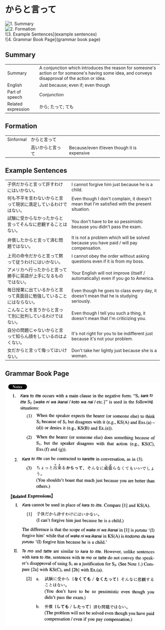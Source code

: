 # からと言って

![1. Summary](summary)<br>
![2. Formation](formation)<br>
![3. Example Sentences](example sentences)<br>
![4. Grammar Book Page](grammar book page)<br>


## Summary

<table><tr>   <td>Summary</td>   <td>A conjunction which introduces the reason for someone's action or for someone's having some idea, and conveys disapproval of the action or idea.</td></tr><tr>   <td>English</td>   <td>Just because; even if; even though</td></tr><tr>   <td>Part of speech</td>   <td>Conjunction</td></tr><tr>   <td>Related expression</td>   <td>から; たって; ても</td></tr></table>

## Formation

<table class="table"> <tbody><tr class="tr head"> <td class="td"><span class="bold"><span>Sinformal</span></span></td> <td class="td"><span class="concept">からと言って</span> </td> <td class="td"><span>&nbsp;</span></td> </tr> <tr class="tr"> <td class="td"><span>&nbsp;</span></td> <td class="td"><span>高い<span class="concept">からと言って</span></span> </td> <td class="td"><span>Because/even if/even though it is expensive</span></td> </tr> </tbody></table>

## Example Sentences

<table><tr>   <td>子供だからと言って許すわけにはいかない。</td>   <td>I cannot forgive him just because he is a child.</td></tr><tr>   <td>何も不平を言わないからと言って現状に満足しているわけではない。</td>   <td>Even though I don't complain, it doesn't mean that I'm satisfied with the present situation.</td></tr><tr>   <td>試験に受からなかったからと言ってそんなに悲観することはない。</td>   <td>You don't have to be so pessimistic because you didn't pass the exam.</td></tr><tr>   <td>弁償したからと言って済む問題ではない。</td>   <td>It is not a problem which will be solved because you have paid / will pay compensation.</td></tr><tr>   <td>上司の命令だからと言って黙って従うわけにはいかない。</td>   <td>I cannot obey the order without asking questions even if it is from my boss.</td></tr><tr>   <td>アメリカへ行ったからと言って勝手に英語が上手になるものではない。</td>   <td>Your English will not improve (itself / automatically) even if you go to America.</td></tr><tr>   <td>毎日授業に出ているからと言って真面目に勉強していることにはならない。</td>   <td>Even though he goes to class every day, it doesn't mean that he is studying seriously.</td></tr><tr>   <td>こんなことを言うからと言って別に批判しているわけではない。</td>   <td>Even though I tell you such a thing, it doesn't mean that I'm criticizing you.</td></tr><tr>   <td>自分の問題じゃないからと言って知らん顔をしているのはよくない。</td>   <td>It's not right for you to be indifferent just because it's not your problem.</td></tr><tr>   <td>女だからと言って侮ってはいけない。</td>   <td>Don't take her lightly just because she is a woman.</td></tr></table>

## Grammar Book Page

![](../img/Intermediateからと言って.png)

